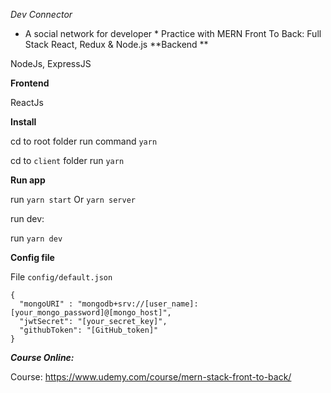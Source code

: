 *Dev Connector*
* A social network for developer *
Practice with MERN Front To Back: Full Stack React, Redux & Node.js
**Backend **

NodeJs, ExpressJS

**Frontend**

ReactJs

**Install**

cd to root folder run command `yarn`


cd to `client` folder run `yarn`

**Run app**

run `yarn start` Or `yarn server`


run dev:

run `yarn dev`

**Config file**

File `config/default.json`
```
{
  "mongoURI" : "mongodb+srv://[user_name]:[your_mongo_password]@[mongo_host]",
  "jwtSecret": "[your_secret_key]",
  "githubToken": "[GitHub_token]"
}
```

***Course Online:***

Course: https://www.udemy.com/course/mern-stack-front-to-back/
